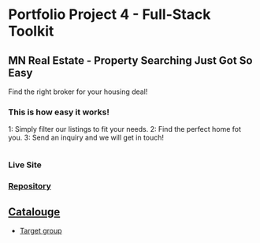 <h1> Portfolio Project 4 - Full-Stack Toolkit </h1>

<h2>  MN Real Estate - Property Searching Just Got So Easy </h2>

Find the right broker for your housing deal!

<h3>  This is how easy it works!</h3>

1: Simply filter our listings to fit your needs.
2: Find the perfect home fot you.
3: Send an inquiry and we will get in touch!

<img>

<h3>Live Site
<a href="">
</h3>


<h3>Repository
<a href="">
</h3>

<h2>Catalouge</h2>

- Target group 


